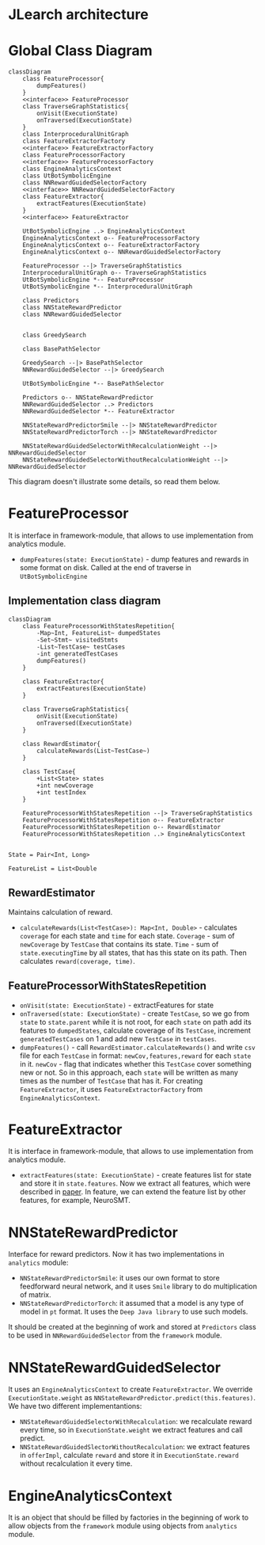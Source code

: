 # JLearch architecture

# Global Class Diagram

```mermaid
classDiagram
    class FeatureProcessor{
        dumpFeatures()
    }
    <<interface>> FeatureProcessor
    class TraverseGraphStatistics{
        onVisit(ExecutionState)
        onTraversed(ExecutionState)
    }
    class InterproceduralUnitGraph
    class FeatureExtractorFactory
    <<interface>> FeatureExtractorFactory
    class FeatureProcessorFactory
    <<interface>> FeatureProcessorFactory
    class EngineAnalyticsContext
    class UtBotSymbolicEngine
    class NNRewardGuidedSelectorFactory
    <<interface>> NNRewardGuidedSelectorFactory
    class FeatureExtractor{
        extractFeatures(ExecutionState)
    }
    <<interface>> FeatureExtractor
    
    UtBotSymbolicEngine ..> EngineAnalyticsContext
    EngineAnalyticsContext o-- FeatureProcessorFactory
    EngineAnalyticsContext o-- FeatureExtractorFactory
    EngineAnalyticsContext o-- NNRewardGuidedSelectorFactory

    FeatureProcessor --|> TraverseGraphStatistics
    InterproceduralUnitGraph o-- TraverseGraphStatistics
    UtBotSymbolicEngine *-- FeatureProcessor
    UtBotSymbolicEngine *-- InterproceduralUnitGraph

    class Predictors 
    class NNStateRewardPredictor
    class NNRewardGuidedSelector

   
    class GreedySearch

    class BasePathSelector

    GreedySearch --|> BasePathSelector
    NNRewardGuidedSelector --|> GreedySearch

    UtBotSymbolicEngine *-- BasePathSelector  
    
    Predictors o-- NNStateRewardPredictor
    NNRewardGuidedSelector ..> Predictors
    NNRewardGuidedSelector *-- FeatureExtractor
    
    NNStateRewardPredictorSmile --|> NNStateRewardPredictor
    NNStateRewardPredictorTorch --|> NNStateRewardPredictor
    
    NNStateRewardGuidedSelectorWithRecalculationWeight --|> NNRewardGuidedSelector
    NNStateRewardGuidedSelectorWithoutRecalculationWeight --|> NNRewardGuidedSelector      
```

This diagram doesn't illustrate some details, so read them below.

# FeatureProcessor

It is interface in framework-module, that allows to use implementation from analytics module.

* `dumpFeatures(state: ExecutionState)` - dump features and rewards in some format on disk. Called at the end of traverse in `UtBotSymbolicEngine`

## Implementation class diagram

```mermaid
classDiagram
    class FeatureProcessorWithStatesRepetition{
        -Map~Int, FeatureList~ dumpedStates
        -Set~Stmt~ visitedStmts
        -List~TestCase~ testCases
        -int generatedTestCases
        dumpFeatures()
    }
    
    class FeatureExtractor{
        extractFeatures(ExecutionState)
    }
    
    class TraverseGraphStatistics{
        onVisit(ExecutionState)
        onTraversed(ExecutionState)
    }
    
    class RewardEstimator{
        calculateRewards(List~TestCase~)
    }
    
    class TestCase{
        +List<State> states
        +int newCoverage
        +int testIndex
    }
    
    FeatureProcessorWithStatesRepetition --|> TraverseGraphStatistics
    FeatureProcessorWithStatesRepetition o-- FeatureExtractor
    FeatureProcessorWithStatesRepetition o-- RewardEstimator
    FeatureProcessorWithStatesRepetition ..> EngineAnalyticsContext
   
```

`State = Pair<Int, Long>`

`FeatureList = List<Double`

## RewardEstimator

Maintains calculation of reward. 

* `calculateRewards(List<TestCase>): Map<Int, Double>` - calculates `coverage` for each state and `time` for each state. `Coverage` - sum of `newCoverage` by `TestCase` that contains its state. `Time` - sum of `state.executingTime` by all states, that has this state on its path. Then calculates `reward(coverage, time)`.

## FeatureProcessorWithStatesRepetition

* `onVisit(state: ExecutionState)` - extractFeatures for state
* `onTraversed(state: ExecutionState)` - create `TestCase`, so we go from `state` to `state.parent` while it is not root, for each `state` on path add its features to `dumpedStates`, calculate coverage of its `TestCase`, increment `generatedTestCases` on 1 and add new `TestCase` in `testCases`.
* `dumpFeatures()` - call `RewardEstimator.calculateRewards()` and write `csv` file for each `TestCase` in format: `newCov,features,reward` for each `state` in it. `newCov` - flag that indicates whether this `TestCase` cover something new or not. So in this approach, each `state` will be written as many times as the number of `TestCase` that has it.
For creating `FeatureExtractor`, it uses `FeatureExtractorFactory` from `EngineAnalyticsContext`.

# FeatureExtractor

It is interface in framework-module, that allows to use implementation from analytics module.
* `extractFeatures(state: ExecutionState)` - create features list for state and store it in `state.features`. Now we extract all features, which were described in [paper](https://files.sri.inf.ethz.ch/website/papers/ccs21-learch.pdf). In feature, we can extend the feature list by other features, for example, NeuroSMT.

# NNStateRewardPredictor

Interface for reward predictors. Now it has two implementations in `analytics` module:

* `NNStateRewardPredictorSmile`: it uses our own format to store feedforward neural network, and it uses `Smile` library to do multiplication of matrix.
* `NNStateRewardPredictorTorch`: it assumed that a model is any type of model in `pt` format. It uses the `Deep Java library` to use such models.

It should be created at the beginning of work and stored at `Predictors` class to be used in `NNRewardGuidedSelector` from the `framework` module.


# NNStateRewardGuidedSelector

It uses an `EngineAnalyticsContext` to create `FeatureExtractor`.
We override `ExecutionState.weight` as `NNStateRewardPredictor.predict(this.features)`.
We have two different implementantions:
* `NNStateRewardGuidedSelectorWithRecalculation`: we recalculate reward every time, so in `ExecutionState.weight` we extract features and call predict.
* `NNStateRewardGuidedSlectorWithoutRecalculation`: we extract features in `offerImpl`, calculate `reward` and store it in `ExecutionState.reward` without recalculation it every time.

# EngineAnalyticsContext

It is an object that should be filled by factories in the beginning of work to allow objects from the `framework` module using objects from `analytics` module. 

